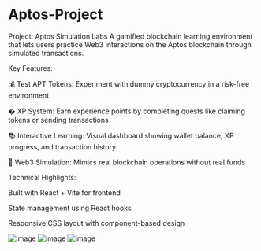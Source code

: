 # Aptos-Project


Project: Aptos Simulation Labs
A gamified blockchain learning environment that lets users practice Web3 interactions on the Aptos blockchain through simulated transactions.

Key Features:

💰 Test APT Tokens: Experiment with dummy cryptocurrency in a risk-free environment

� XP System: Earn experience points by completing quests like claiming tokens or sending transactions

📚 Interactive Learning: Visual dashboard showing wallet balance, XP progress, and transaction history

🔄 Web3 Simulation: Mimics real blockchain operations without real funds

Technical Highlights:

Built with React + Vite for frontend

State management using React hooks

Responsive CSS layout with component-based design

![image](https://github.com/user-attachments/assets/1b46a0ae-cb96-46b9-acf3-12a852d18979)
![image](https://github.com/user-attachments/assets/3dd5b189-4a25-452c-b356-f6654fcb2745)
![image](https://github.com/user-attachments/assets/f5a97876-bc11-4444-a533-b9fc7def16d5)



